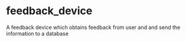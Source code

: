 # feedback_device
A feedback device which obtains feedback from user and and send the information to a database

